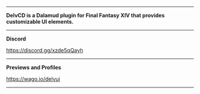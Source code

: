 ***
**DelvCD is a Dalamud plugin for Final Fantasy XIV that provides customizable UI elements.**  
***

**Discord**  

https://discord.gg/xzde5qQayh
***

**Previews and Profiles**  

https://wago.io/delvui
***
